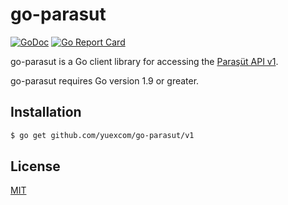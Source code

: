 # go-parasut

[![GoDoc](https://godoc.org/github.com/yuexcom/go-parasut/v1?status.svg)](https://godoc.org/github.com/yuexcom/go-parasut/v1) 
[![Go Report Card](https://goreportcard.com/badge/github.com/yuexcom/go-parasut?style=flat-square)](https://goreportcard.com/report/github.com/yuexcom/go-parasut)

go-parasut is a Go client library for accessing the [Paraşüt API v1](https://api.parasut.com/docs/v1).

go-parasut requires Go version 1.9 or greater.

## Installation

```bash
$ go get github.com/yuexcom/go-parasut/v1
```

## License

[MIT](https://choosealicense.com/licenses/mit/)